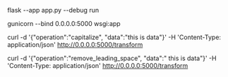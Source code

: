 
flask --app app.py --debug run

gunicorn --bind 0.0.0.0:5000 wsgi:app

curl -d '{"operation":"capitalize", "data":"this is data"}' -H 'Content-Type: application/json' http://0.0.0.0:5000/transform

curl -d '{"operation":"remove_leading_space", "data":"   this is data"}' -H 'Content-Type: application/json' http://0.0.0.0:5000/transform